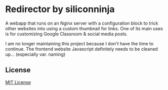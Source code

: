 # Redirector by siliconninja
A webapp that runs on an Nginx server with a configuration block to trick other websites into using a custom thumbnail for links. One of its main uses is for customizing Google Classroom & social media posts.

I am no longer maintaining this project because I don't have the time to continue. The frontend website Javascript definitely needs to be cleaned up... (especially var. naming)

## License
[MIT License](LICENSE)
